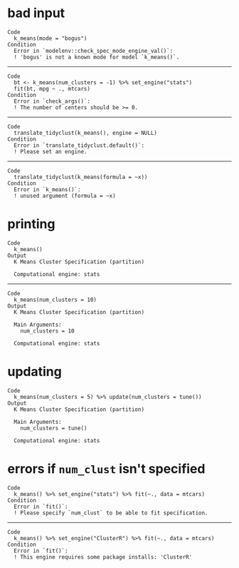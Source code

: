 # bad input

    Code
      k_means(mode = "bogus")
    Condition
      Error in `modelenv::check_spec_mode_engine_val()`:
      ! 'bogus' is not a known mode for model `k_means()`.

---

    Code
      bt <- k_means(num_clusters = -1) %>% set_engine("stats")
      fit(bt, mpg ~ ., mtcars)
    Condition
      Error in `check_args()`:
      ! The number of centers should be >= 0.

---

    Code
      translate_tidyclust(k_means(), engine = NULL)
    Condition
      Error in `translate_tidyclust.default()`:
      ! Please set an engine.

---

    Code
      translate_tidyclust(k_means(formula = ~x))
    Condition
      Error in `k_means()`:
      ! unused argument (formula = ~x)

# printing

    Code
      k_means()
    Output
      K Means Cluster Specification (partition)
      
      Computational engine: stats 
      

---

    Code
      k_means(num_clusters = 10)
    Output
      K Means Cluster Specification (partition)
      
      Main Arguments:
        num_clusters = 10
      
      Computational engine: stats 
      

# updating

    Code
      k_means(num_clusters = 5) %>% update(num_clusters = tune())
    Output
      K Means Cluster Specification (partition)
      
      Main Arguments:
        num_clusters = tune()
      
      Computational engine: stats 
      

# errors if `num_clust` isn't specified

    Code
      k_means() %>% set_engine("stats") %>% fit(~., data = mtcars)
    Condition
      Error in `fit()`:
      ! Please specify `num_clust` to be able to fit specification.

---

    Code
      k_means() %>% set_engine("ClusterR") %>% fit(~., data = mtcars)
    Condition
      Error in `fit()`:
      ! This engine requires some package installs: 'ClusterR'

